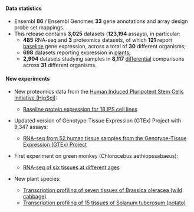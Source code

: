 #### Data statistics

- Ensembl **86** / Ensembl Genomes **33** gene annotations and array design probe set mappings.
- This release contains **3,025** datasets (**123,194** assays), in particular:
    - **485** RNA-seq and **3** proteomics datasets, of which **121** report [baseline](https://www.ebi.ac.uk/gxa/baseline/experiments) gene expression, across a total of **30** different organisms;
    - **698** datasets reporting expression in [plants](https://www.ebi.ac.uk/gxa/plant/experiments);
    - **2,904** datasets studying samples in **8,117** [differential](https://www.ebi.ac.uk/gxa/help/index.html#differential-expression) comparisons across **31** different organisms.

#### New experiments

- New proteomics data from the [Human Induced Pluripotent Stem Cells Initiative (HipSci)](http://www.hipsci.org/):
    - [Baseline protein expression for 18 IPS cell lines](https://www.ebi.ac.uk/gxa/experiments/E-PROT-5)

- Updated version of Genotype-Tissue Expression (GTEx) Project with 9,347 assays:
    - [RNA-seq from 52 human tissue samples from the Genotype-Tissue Expression (GTEx) Project](https://www.ebi.ac.uk/gxa/experiments/E-MTAB-5214)

- First experiment on green monkey (Chlorocebus aethiopssabaeus):
    - [RNA-seq of six tissues at different ages](https://www.ebi.ac.uk/gxa/experiments/E-MTAB-4404)

- New plant species:
    - [Transcription profiling of seven tissues of Brassica oleracea (wild cabbage)](https://www.ebi.ac.uk/gxa/experiments/E-GEOD-42891)
    - [Transcription profiling of 15 tissues of Solanum tuberosum (potato)](https://www.ebi.ac.uk/gxa/experiments/E-MTAB-552)
